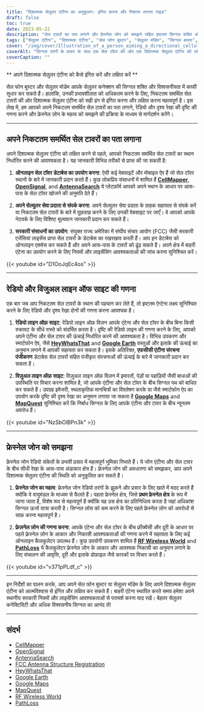 ```yaml
---
title: "दिशात्मक सेलुलर एंटीना का अनुकूलन: इंगित करना और निशाना लगाना गाइड"
draft: false
toc: true
date: 2023-05-22
description: "सेल टावरों का पता लगाने और फ्रेस्नेल जोन को समझने सहित इष्टतम सिग्नल शक्ति और विश्वसनीयता के लिए अपने दिशात्मक सेलुलर एंटीना को इंगित और लक्षित करना सीखें।"
tags: ["सेलुलर एंटीना", "दिशात्मक एंटीना", "सेल फोन बूस्टर", "सेलुलर मॉडेम", "सिग्नल क्षमता", "सेल टावर", "दृष्टि की रेडियो लाइन", "दृष्टि की दृश्य रेखा", "फ्रेस्नेल जोन", "एंटीना लक्ष्य", "अनुकूलन संकेत", "सेलुलर कनेक्टिविटी", "सिग्नल की शक्ति में सुधार", "बूस्ट सेल सिग्नल", "सेलुलर सिग्नल बूस्टर", "सेल टॉवर स्थान", "एंटीना स्थापना", "संकेत प्रसार", "ताररहित संपर्क", "बेहतर नेटवर्क कवरेज", "इशारा करते हुए गाइड", "लक्ष्यीकरण तकनीक", "सेलुलर एंटीना अनुकूलन", "संकेत विश्वसनीयता", "नेटवर्क प्रदर्शन", "सेलुलर सिग्नल एन्हांसमेंट", "एंटीना संरेखण", "संकेत अनुकूलन युक्तियाँ", "सेलुलर एंटीना प्लेसमेंट", "सिग्नल बढ़ाने की रणनीति", "एंटीना की ओर इशारा करते हुए निर्देश"]
cover: "/img/cover/Illustration_of_a_person_aiming_a_directional_cellular_antenna.png"
coverAlt: "सिग्नल तरंगों के प्रसार के साथ एक सेल टॉवर की ओर एक दिशात्मक सेलुलर एंटीना को लक्षित करने वाले व्यक्ति का चित्रण।"
coverCaption: ""
---
```


** अपने दिशात्मक सेलुलर एंटीना को कैसे इंगित करें और लक्षित करें **

सेल फोन बूस्टर और सेलुलर मोडेम आपके सेलुलर कनेक्शन की सिग्नल शक्ति और विश्वसनीयता में काफी सुधार कर सकते हैं। हालांकि, उनकी प्रभावशीलता को अधिकतम करने के लिए, निकटतम समर्थित सेल टावरों की ओर दिशात्मक सेलुलर एंटीना को सही ढंग से इंगित करना और लक्षित करना महत्वपूर्ण है। इस लेख में, हम आपको अपने निकटतम समर्थित सेल टावरों का पता लगाने, रेडियो और दृश्य रेखा की दृष्टि की गणना करने और फ्रेस्नेल ज़ोन के महत्व को समझने की प्रक्रिया के माध्यम से मार्गदर्शन करेंगे।

______

## अपने निकटतम समर्थित सेल टावरों का पता लगाना

अपने दिशात्मक सेलुलर एंटीना को लक्षित करने से पहले, आपको निकटतम समर्थित सेल टावरों का स्थान निर्धारित करने की आवश्यकता है। यह जानकारी विभिन्न तरीकों से प्राप्त की जा सकती है:

1. **ऑनलाइन सेल टॉवर डेटाबेस का उपयोग करना**: ऐसी कई वेबसाइटें और मोबाइल ऐप हैं जो सेल टॉवर स्थानों के बारे में जानकारी प्रदान करते हैं। कुछ लोकप्रिय संसाधनों में शामिल हैं [**CellMapper**](https://www.cellmapper.net/map), [**OpenSignal**](https://www.opensignal.com/), and [**AntennaSearch**](https://www.antennasearch.com/) ये प्लेटफ़ॉर्म आपको अपने स्थान के आधार पर आस-पास के सेल टॉवर खोजने की अनुमति देते हैं।

2. **अपने सेल्युलर सेवा प्रदाता से संपर्क करना**: अपने सेल्युलर सेवा प्रदाता के ग्राहक सहायता से संपर्क करें या निकटतम सेल टावरों के बारे में पूछताछ करने के लिए उनकी वेबसाइट पर जाएँ। वे आपको आपके नेटवर्क के लिए विशिष्ट मूल्यवान जानकारी प्रदान कर सकते हैं।

3. **सरकारी संसाधनों का उपयोग**: संयुक्त राज्य अमेरिका में संघीय संचार आयोग (FCC) जैसी सरकारी एजेंसियां लाइसेंस प्राप्त सेल टावरों के डेटाबेस का रखरखाव करती हैं। आप इन डेटाबेस को ऑनलाइन एक्सेस कर सकते हैं और अपने आस-पास के टावरों को ढूंढ सकते हैं। अपने क्षेत्र में बाहरी एंटेना का उपयोग करने के लिए नियमों और लाइसेंसिंग आवश्यकताओं की जांच करना सुनिश्चित करें।

{{< youtube id="D1OoJqEc4os" >}}

______

## रेडियो और विजुअल लाइन ऑफ साइट की गणना

एक बार जब आप निकटतम सेल टावरों के स्थान की पहचान कर लेते हैं, तो इष्टतम ऐन्टेना लक्ष्य सुनिश्चित करने के लिए रेडियो और दृश्य रेखा दोनों की गणना करना आवश्यक है।

1. **रेडियो लाइन ऑफ़ साइट**: रेडियो लाइन ऑफ़ विज़न आपके एंटेना और सेल टॉवर के बीच बिना किसी रुकावट के सीधे रास्ते को संदर्भित करता है। दृष्टि की रेडियो लाइन की गणना करने के लिए, आपको अपने एंटीना और सेल टावर की ऊंचाई निर्धारित करने की आवश्यकता है। विभिन्न उपकरण और स्मार्टफोन ऐप, जैसे [**HeyWhatsThat**](https://www.heywhatsthat.com/) and [**Google Earth**](https://earth.google.com/web/) वस्तुओं और इलाके की ऊंचाई का अनुमान लगाने में आपकी सहायता कर सकता है। इसके अतिरिक्त, **एफसीसी एंटीना संरचना पंजीकरण** डेटाबेस सेल टावरों सहित पंजीकृत संरचनाओं की ऊंचाई के बारे में जानकारी प्रदान कर सकता है।

2. **विज़ुअल लाइन ऑफ़ साइट**: विज़ुअल लाइन ऑफ़ विज़न में इमारतों, पेड़ों या पहाड़ियों जैसी बाधाओं की उपस्थिति पर विचार करना शामिल है, जो आपके एंटीना और सेल टॉवर के बीच सिग्नल पथ को बाधित कर सकते हैं। उपग्रह इमेजरी, स्थलाकृतिक मानचित्रों का विश्लेषण करके या जैसे स्मार्टफोन ऐप का उपयोग करके दृष्टि की दृश्य रेखा का अनुमान लगाया जा सकता है [**Google Maps**](https://www.google.com/maps) and [**MapQuest**](https://www.mapquest.com/) सुनिश्चित करें कि निर्बाध सिग्नल के लिए आपके एंटीना और टावर के बीच न्यूनतम अवरोध हैं।

{{< youtube id="NzSbOlBPn3k" >}}

______

## फ्रेस्नेल जोन को समझना

फ्रेस्नेल जोन रेडियो संकेतों के प्रभावी प्रसार में महत्वपूर्ण भूमिका निभाते हैं। ये जोन एंटीना और सेल टावर के बीच सीधी रेखा के आस-पास अंडाकार क्षेत्र हैं। फ्रेस्नेल जोन की अवधारणा को समझकर, आप अपने दिशात्मक सेलुलर एंटीना की स्थिति को अनुकूलित कर सकते हैं।

1. **फ्रेस्नेल जोन का महत्व**: फ्रेस्नेल जोन रेडियो तरंगों के झुकने और प्रसार के लिए खाते में मदद करते हैं क्योंकि वे वायुमंडल के माध्यम से फैलते हैं। पहला फ्रेस्नेल क्षेत्र, जिसे **प्रथम फ्रेस्नेल क्षेत्र** के रूप में जाना जाता है, विशेष रूप से महत्वपूर्ण है क्योंकि यह उस क्षेत्र का प्रतिनिधित्व करता है जहां अधिकांश सिग्नल ऊर्जा यात्रा करती है। सिग्नल लॉस को कम करने के लिए पहले फ्रेस्नेल ज़ोन को अवरोधों से साफ़ करना महत्वपूर्ण है।

2. **फ़्रेज़नेल ज़ोन की गणना करना**: आपके एंटेना और सेल टॉवर के बीच फ़्रीक्वेंसी और दूरी के आधार पर पहले फ़्रेस्नेल ज़ोन के आकार और निकासी आवश्यकताओं की गणना करने में सहायता के लिए कई ऑनलाइन कैलकुलेटर उपलब्ध हैं। कुछ उपयोगी उपकरण शामिल हैं [**RF Wireless World**](https://www.rfwireless-world.com/) and [**PathLoss**](https://www.pathloss.com/) ये कैलकुलेटर फ़्रेस्नेल ज़ोन के आकार और आवश्यक निकासी का अनुमान लगाने के लिए संचालन की आवृत्ति, दूरी और इलाके प्रोफ़ाइल जैसे कारकों पर विचार करते हैं।

{{< youtube id="v371pPLdf_c" >}}

______

इन निर्देशों का पालन करके, आप अपने सेल फोन बूस्टर या सेलुलर मॉडेम के लिए अपने दिशात्मक सेलुलर एंटीना को आत्मविश्वास से इंगित और लक्षित कर सकते हैं। बाहरी एंटेना स्थापित करते समय हमेशा अपने स्थानीय सरकारी नियमों और लाइसेंसिंग आवश्यकताओं से परामर्श करना याद रखें। बेहतर सेलुलर कनेक्टिविटी और अधिक विश्वसनीय सिग्नल का आनंद लें!

______

## संदर्भ

- [CellMapper](https://www.cellmapper.net/)
- [OpenSignal](https://www.opensignal.com/)
- [AntennaSearch](https://www.antennasearch.com/)
- [FCC Antenna Structure Registration](https://www.fcc.gov/antenna-structure-registration-asr-database)
- [HeyWhatsThat](https://www.heywhatsthat.com/)
- [Google Earth](https://www.google.com/earth/)
- [Google Maps](https://www.google.com/maps)
- [MapQuest](https://www.mapquest.com/)
- [RF Wireless World](https://www.rfwireless-world.com/)
- [PathLoss](https://www.pathloss.com/)